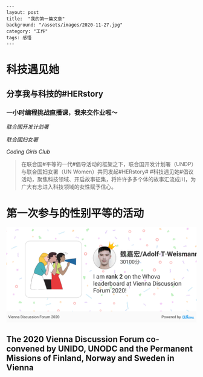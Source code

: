 

```
---
layout: post
title:  "我的第一篇文章"
background: "/assets/images/2020-11-27.jpg"
category: "工作"
tags: 感悟
---
```



# 科技遇见她

## 分享我与科技的#HERstory

### 一小时编程挑战直播课，我来交作业啦～

_联合国开发计划署_

_联合国妇女署_

_Coding Girls Club_



> 在联合国#平等的一代#倡导活动的框架之下，联合国开发计划署（UNDP）与联合国妇女署（UN Women）共同发起#HERstory# #科技遇见她#倡议活动，聚焦科技领域、开启故事征集，将许许多多个体的故事汇流成川，为广大有志进入科技领域的女性赋予信心。



# 第一次参与的性别平等的活动

 ![002](../assets/images/2020-11-27.jpg)
 
## The 2020 Vienna Discussion Forum co-convened by UNIDO, UNODC and the Permanent Missions of Finland, Norway and Sweden in Vienna




